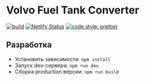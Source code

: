 # Volvo Fuel Tank Converter

[![build](https://github.com/VChet/VFTC/actions/workflows/build.yml/badge.svg)](https://github.com/VChet/VFTC/actions/workflows/build.yml)
[![Netlify Status](https://api.netlify.com/api/v1/badges/8fed3f57-68dc-4d6a-8ed5-0585e819e589/deploy-status)](https://app.netlify.com/sites/vftc/deploys)
[![code style: prettier](https://img.shields.io/badge/code_style-prettier-ff69b4.svg)](https://github.com/prettier/prettier)

## Разработка

- Установить зависимости: `npm install`
- Запуск dev-сервера: `npm run dev`
- Сборка production версии: `npm run build`

